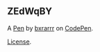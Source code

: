 ZEdWqBY
-------


A [Pen](https://codepen.io/bxrarrr/pen/ZEdWqBY) by [bxrarrr](https://codepen.io/bxrarrr) on [CodePen](https://codepen.io).

[License](https://codepen.io/license/pen/ZEdWqBY).